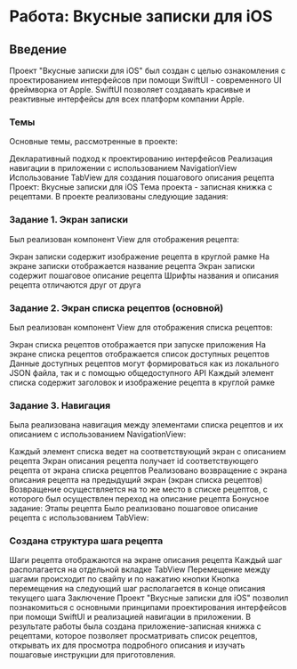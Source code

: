 # Работа: Вкусные записки для iOS

## Введение
Проект "Вкусные записки для iOS" был создан с целью ознакомления с проектированием интерфейсов при помощи SwiftUI - современного UI фреймворка от Apple. SwiftUI позволяет создавать красивые и реактивные интерфейсы для всех платформ компании Apple.

### Темы
Основные темы, рассмотренные в проекте:

Декларативный подход к проектированию интерфейсов
Реализация навигации в приложении с использованием NavigationView
Использование TabView для создания пошагового описания рецепта
Проект: Вкусные записки для iOS
Тема проекта - записная книжка с рецептами. В проекте реализованы следующие задания:

### Задание 1. Экран записки
Был реализован компонент View для отображения рецепта:

Экран записки содержит изображение рецепта в круглой рамке
На экране записки отображается название рецепта
Экран записки содержит пошаговое описание рецепта
Шрифты названия и описания рецепта отличаются друг от друга

### Задание 2. Экран списка рецептов (основной)
Был реализован компонент View для отображения списка рецептов:

Экран списка рецептов отображается при запуске приложения
На экране списка рецептов отображается список доступных рецептов
Данные доступных рецептов могут формироваться как из локального JSON файла, так и с помощью общедоступного API
Каждый элемент списка содержит заголовок и изображение рецепта в круглой рамке

### Задание 3. Навигация
Была реализована навигация между элементами списка рецептов и их описанием с использованием NavigationView:

Каждый элемент списка ведет на соответствующий экран с описанием рецепта
Экран описания рецепта получает id соответствующего рецепта от экрана списка рецептов
Реализовано возвращение с экрана описания рецепта на предыдущий экран (экран списка рецептов)
Возвращение осуществляется на то же место в списке рецептов, с которого был осуществлен переход на описание рецепта
Бонусное задание: Этапы рецепта
Было реализовано пошаговое описание рецепта с использованием TabView:

### Создана структура шага рецепта
Шаги рецепта отображаются на экране описания рецепта
Каждый шаг располагается на отдельной вкладке TabView
Перемещение между шагами происходит по свайпу и по нажатию кнопки
Кнопка перемещения на следующий шаг располагается в конце описания текущего шага
Заключение
Проект "Вкусные записки для iOS" позволил познакомиться с основными принципами проектирования интерфейсов при помощи SwiftUI и реализацией навигации в приложении. В результате работы была создана приложение-записная книжка с рецептами, которое позволяет просматривать список рецептов, открывать их для просмотра подробного описания и изучать пошаговые инструкции для приготовления.
